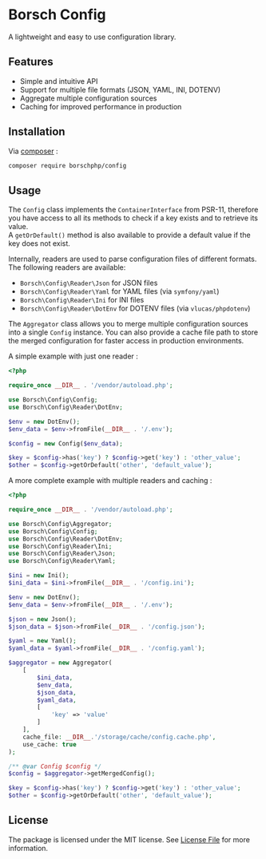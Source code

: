 # Borsch Config

A lightweight and easy to use configuration library.

## Features

- Simple and intuitive API
- Support for multiple file formats (JSON, YAML, INI, DOTENV)
- Aggregate multiple configuration sources
- Caching for improved performance in production

## Installation

Via [composer](https://getcomposer.org) :

```bash
composer require borschphp/config
```

## Usage

The `Config` class implements the `ContainerInterface` from PSR-11, therefore you have access to all its methods to
check if a key exists and to retrieve its value.  
A `getOrDefault()` method is also available to provide a default value if the key does not exist.

Internally, readers are used to parse configuration files of different formats. The following readers are available:
- `Borsch\Config\Reader\Json` for JSON files
- `Borsch\Config\Reader\Yaml` for YAML files (via `symfony/yaml`)
- `Borsch\Config\Reader\Ini` for INI files
- `Borsch\Config\Reader\DotEnv` for DOTENV files (via `vlucas/phpdotenv`)

The `Aggregator` class allows you to merge multiple configuration sources into a single `Config` instance. You can also
provide a cache file path to store the merged configuration for faster access in production environments.

A simple example with just one reader :

```php
<?php

require_once __DIR__ . '/vendor/autoload.php';

use Borsch\Config\Config;
use Borsch\Config\Reader\DotEnv;

$env = new DotEnv();
$env_data = $env->fromFile(__DIR__ . '/.env');

$config = new Config($env_data);

$key = $config->has('key') ? $config->get('key') : 'other_value';
$other = $config->getOrDefault('other', 'default_value');
```

A more complete example with multiple readers and caching :

```php
<?php

require_once __DIR__ . '/vendor/autoload.php';

use Borsch\Config\Aggregator;
use Borsch\Config\Config;
use Borsch\Config\Reader\DotEnv;
use Borsch\Config\Reader\Ini;
use Borsch\Config\Reader\Json;
use Borsch\Config\Reader\Yaml;

$ini = new Ini();
$ini_data = $ini->fromFile(__DIR__ . '/config.ini');

$env = new DotEnv();
$env_data = $env->fromFile(__DIR__ . '/.env');

$json = new Json();
$json_data = $json->fromFile(__DIR__ . '/config.json');

$yaml = new Yaml();
$yaml_data = $yaml->fromFile(__DIR__ . '/config.yaml');

$aggregator = new Aggregator(
    [
        $ini_data,
        $env_data,
        $json_data,
        $yaml_data,
        [
            'key' => 'value'
        ]
    ],
    cache_file: __DIR__.'/storage/cache/config.cache.php',
    use_cache: true
);

/** @var Config $config */
$config = $aggregator->getMergedConfig();

$key = $config->has('key') ? $config->get('key') : 'other_value';
$other = $config->getOrDefault('other', 'default_value');
```

## License

The package is licensed under the MIT license.
See [License File](https://github.com/borschphp/borsch-config/blob/master/LICENSE.md) for more information.
